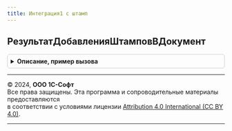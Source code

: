 ```yaml
---
title: Интеграция1 с штамп
---
```



## РезультатДобавленияШтамповВДокумент
<details style="margin: 1em 0; padding: 0.5em; border: 1px solid #ccc; border-radius: 6px;">

<summary style="font-weight: bold; cursor: pointer;">Описание, пример вызова</summary>

```bsl

// Возвращает результат добавления штампов в документ.
//
// Параметры:
//   ПараметрыДобавленияШтампов - см. Интеграция1СШтампКлиентСервер.НовыеПараметрыДобавленияШтамповВДокумент
//   Таймаут - Число, Неопределено - Максимальное время ожидания получения результата выполнения задания из сервиса
//                                    (не больше 600 сек). По умолчанию - 600 сек.
//
// Возвращаемое значение:
//   Структура:
//    * ЕстьОшибки          - Булево - Признак наличия ошибок.
//    * ИнформацияОбОшибках - Структура - Информация об ошибках выополнения запроса:
//       ** КодСостояния - Число      - Код состояния http ответа.
//       ** Данные       - Структура  - Данные ответа сервиса.
//       ** URLРедиректа - Строка     - URL адрес для повторного обращения.
//       ** Интервал     - Число      - Интервал (в секундах) для повторного обращения к сервису.
//       ** ТекстОшибки  - Строка     - Текст ошибки на стороне сервиса.
//    * ЕстьРезультат      - Булево         - Признак успешного выполнения запроса.
//    * ДвоичныеДанные     - ДвоичныеДанные - Двоичные данные результата (PDF документа).
//
Функция РезультатДобавленияШтамповВДокумент(Знач ПараметрыДобавленияШтампов, Знач Таймаут = Неопределено) Экспорт
```

Пример вызова
```bsl
Результат = Интеграция1СШтамп.РезультатДобавленияШтамповВДокумент(ПараметрыДобавленияШтампов, Таймаут);
```
</details>

---

© 2024, **ООО 1С-Софт**  
Все права защищены. Эта программа и сопроводительные материалы предоставляются  
в соответствии с условиями лицензии [Attribution 4.0 International (CC BY 4.0)](https://creativecommons.org/licenses/by/4.0/legalcode).

---

